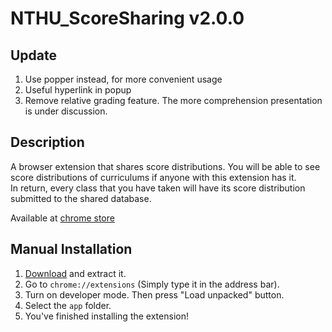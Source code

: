 # NTHU_ScoreSharing v2.0.0

## Update
1. Use popper instead, for more convenient usage
1. Useful hyperlink in popup
1. Remove relative grading feature. The more comprehension presentation is under discussion.

## Description

A browser extension that shares score distributions.
You will be able to see score distributions of curriculums if anyone with this extension has it.  
In return, every class that you have taken will have its score distribution submitted to the shared database.

Available at [chrome store](https://chrome.google.com/webstore/detail/nthuscoresharing/fbbgchnopppgncdjbckkjehfchncghdf)

## Manual Installation
1. [Download](https://github.com/rareone0602/NTHU_ScoreSharing/archive/master.zip) and extract it.
1. Go to `chrome://extensions` (Simply type it in the address bar).
1. Turn on developer mode. Then press "Load unpacked" button.
1. Select the `app` folder.
1. You've finished installing the extension!
